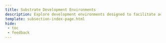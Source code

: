 ```yaml
---
title: Substrate Development Environments
description: Explore development environments designed to facilitate access and interaction with the Substrate side of Moonbeam in a local development setting.
template: subsection-index-page.html
hide: 
 - toc
 - feedback
---
```

